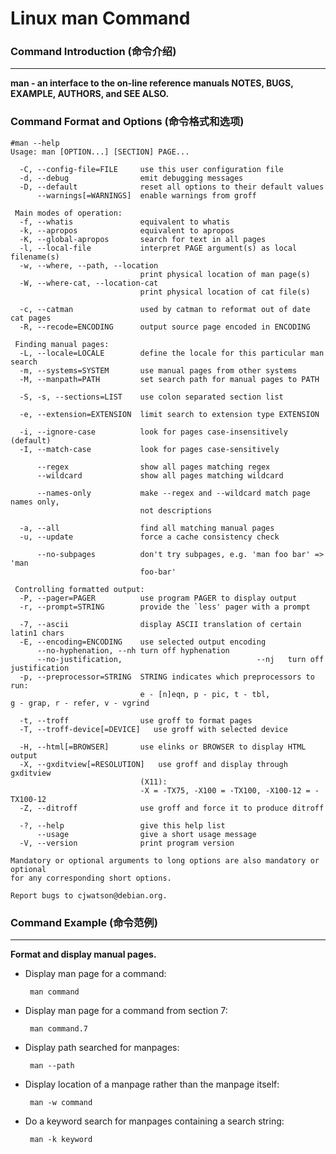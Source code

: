# Linux man Command
### Command Introduction (命令介绍)
-------------------
**man - an interface to the on-line reference manuals
NOTES, BUGS, EXAMPLE, AUTHORS, and SEE ALSO.**

### Command Format and Options (命令格式和选项)
```
#man --help
Usage: man [OPTION...] [SECTION] PAGE...

  -C, --config-file=FILE     use this user configuration file
  -d, --debug                emit debugging messages
  -D, --default              reset all options to their default values
      --warnings[=WARNINGS]  enable warnings from groff

 Main modes of operation:
  -f, --whatis               equivalent to whatis
  -k, --apropos              equivalent to apropos
  -K, --global-apropos       search for text in all pages
  -l, --local-file           interpret PAGE argument(s) as local filename(s)
  -w, --where, --path, --location
                             print physical location of man page(s)
  -W, --where-cat, --location-cat
                             print physical location of cat file(s)

  -c, --catman               used by catman to reformat out of date cat pages
  -R, --recode=ENCODING      output source page encoded in ENCODING

 Finding manual pages:
  -L, --locale=LOCALE        define the locale for this particular man search
  -m, --systems=SYSTEM       use manual pages from other systems
  -M, --manpath=PATH         set search path for manual pages to PATH

  -S, -s, --sections=LIST    use colon separated section list

  -e, --extension=EXTENSION  limit search to extension type EXTENSION

  -i, --ignore-case          look for pages case-insensitively (default)
  -I, --match-case           look for pages case-sensitively

      --regex                show all pages matching regex
      --wildcard             show all pages matching wildcard

      --names-only           make --regex and --wildcard match page names only,
                             not descriptions

  -a, --all                  find all matching manual pages
  -u, --update               force a cache consistency check

      --no-subpages          don't try subpages, e.g. 'man foo bar' => 'man
                             foo-bar'

 Controlling formatted output:
  -P, --pager=PAGER          use program PAGER to display output
  -r, --prompt=STRING        provide the `less' pager with a prompt

  -7, --ascii                display ASCII translation of certain latin1 chars
  -E, --encoding=ENCODING    use selected output encoding
      --no-hyphenation, --nh turn off hyphenation
      --no-justification,                              --nj   turn off justification
  -p, --preprocessor=STRING  STRING indicates which preprocessors to run:
                             e - [n]eqn, p - pic, t - tbl,
g - grap, r - refer, v - vgrind

  -t, --troff                use groff to format pages
  -T, --troff-device[=DEVICE]   use groff with selected device

  -H, --html[=BROWSER]       use elinks or BROWSER to display HTML output
  -X, --gxditview[=RESOLUTION]   use groff and display through gxditview
                             (X11):
                             -X = -TX75, -X100 = -TX100, -X100-12 = -TX100-12
  -Z, --ditroff              use groff and force it to produce ditroff

  -?, --help                 give this help list
      --usage                give a short usage message
  -V, --version              print program version

Mandatory or optional arguments to long options are also mandatory or optional
for any corresponding short options.

Report bugs to cjwatson@debian.org.
```
### Command Example (命令范例)
-------------------
**Format and display manual pages.**

- Display man page for a command:

  ` man command`

- Display man page for a command from section 7:

  ` man command.7`

- Display path searched for manpages:

  ` man --path`

- Display location of a manpage rather than the manpage itself:

  ` man -w command`

- Do a keyword search for manpages containing a search string:

  ` man -k keyword`
